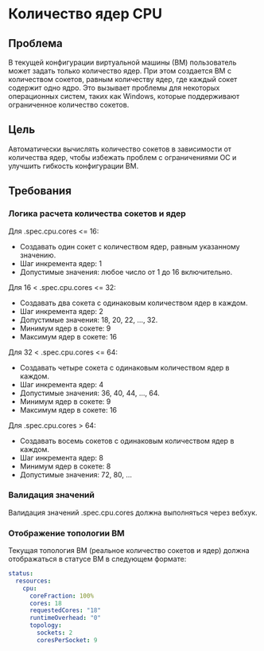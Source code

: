 # Количество ядер CPU

## Проблема
В текущей конфигурации виртуальной машины (ВМ) пользователь может задать только количество ядер. При этом создается ВМ с количеством сокетов, равным количеству ядер, где каждый сокет содержит одно ядро. Это вызывает проблемы для некоторых операционных систем, таких как Windows, которые поддерживают ограниченное количество сокетов.

## Цель
Автоматически вычислять количество сокетов в зависимости от количества ядер, чтобы избежать проблем с ограничениями ОС и улучшить гибкость конфигурации ВМ.

## Требования
###  Логика расчета количества сокетов и ядер
Для .spec.cpu.cores <= 16:
- Создавать один сокет с количеством ядер, равным указанному значению.
- Шаг инкремента ядер: 1
- Допустимые значения: любое число от 1 до 16 включительно.

Для 16 < .spec.cpu.cores <= 32:
- Создавать два сокета с одинаковым количеством ядер в каждом.
- Шаг инкремента ядер: 2
- Допустимые значения: 18, 20, 22, ..., 32.
- Минимум ядер в сокете: 9
- Максимум ядер в сокете: 16

Для 32 < .spec.cpu.cores <= 64:
- Создавать четыре сокета с одинаковым количеством ядер в каждом.
- Шаг инкремента ядер: 4
- Допустимые значения: 36, 40, 44, ..., 64.
- Минимум ядер в сокете: 9
- Максимум ядер в сокете: 16

Для .spec.cpu.cores > 64:
- Создавать восемь сокетов с одинаковым количеством ядер в каждом.
- Шаг инкремента ядер: 8
- Минимум ядер в сокете: 8
- Допустимые значения: 72, 80, ...

### Валидация значений

Валидация значений .spec.cpu.cores должна выполняться через вебхук.

### Отображение топологии ВМ

Текущая топология ВМ (реальное количество сокетов и ядер) должна
отображаться в статусе ВМ в следующем формате:

```yaml
status:
  resources:
    cpu:
      coreFraction: 100%
      cores: 18
      requestedCores: "18"
      runtimeOverhead: "0"
      topology:
        sockets: 2
        coresPerSocket: 9
```
